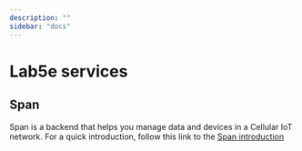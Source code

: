 ```yaml
---
description: ""
sidebar: "docs"
---
```


# Lab5e services

## Span

Span is a backend that helps you manage data and devices in a Cellular IoT network. For a quick introduction, follow this link to the [Span introduction](./span/)
